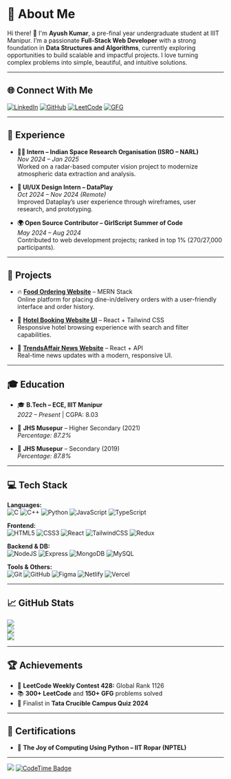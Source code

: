 # 💫 About Me
Hi there! 👋 I'm **Ayush Kumar**, a pre-final year undergraduate student at IIIT Manipur. I’m a passionate **Full-Stack Web Developer** with a strong foundation in **Data Structures and Algorithms**, currently exploring opportunities to build scalable and impactful projects. I love turning complex problems into simple, beautiful, and intuitive solutions.

---

## 🌐 Connect With Me
[![LinkedIn](https://img.shields.io/badge/LinkedIn-%230077B5.svg?logo=linkedin&logoColor=white)](https://www.linkedin.com/in/ayush-kumar-iiitm) 
[![GitHub](https://img.shields.io/badge/github-%23121011.svg?logo=github&logoColor=white)](https://github.com/ayushrskiaa)
[![LeetCode](https://img.shields.io/badge/LeetCode-FFA116?logo=leetcode&logoColor=black)](https://leetcode.com/u/ayushrskiaa/)
[![GFG](https://img.shields.io/badge/GeeksforGeeks-0F9D58.svg?logo=geeksforgeeks&logoColor=white)](https://www.geeksforgeeks.org/user/iiitiaxjcx/)

---

## 💼 Experience

- **👨‍🚀 Intern – Indian Space Research Organisation (ISRO – NARL)**  
  *Nov 2024 – Jan 2025*  
  Worked on a radar-based computer vision project to modernize atmospheric data extraction and analysis.

- **🎨 UI/UX Design Intern – DataPlay**  
  *Oct 2024 – Nov 2024 (Remote)*  
  Improved Dataplay’s user experience through wireframes, user research, and prototyping.

- **🌍 Open Source Contributor – GirlScript Summer of Code**  
  *May 2024 – Aug 2024*  
  Contributed to web development projects; ranked in top 1% (270/27,000 participants).

---

## 🚀 Projects

- 🔥 [**Food Ordering Website**](https://restaurant-reservation-tau.vercel.app/) – MERN Stack  
  Online platform for placing dine-in/delivery orders with a user-friendly interface and order history.

- 🏨 [**Hotel Booking Website UI**](https://nature-s-heaven.vercel.app/) – React + Tailwind CSS  
  Responsive hotel browsing experience with search and filter capabilities.

- 📰 [**TrendsAffair News Website**](https://github.com/ayushrskiaa/TrendsAffair) – React + API  
  Real-time news updates with a modern, responsive UI.

---

## 🎓 Education

- 🎓 **B.Tech – ECE, IIIT Manipur**  
  *2022 – Present* | CGPA: 8.03

- 🏫 **JHS Musepur** – Higher Secondary (2021)  
  *Percentage: 87.2%*

- 🏫 **JHS Musepur** – Secondary (2019)  
  *Percentage: 87.8%*

---

## 💻 Tech Stack

**Languages:**  
![C](https://img.shields.io/badge/C-00599C?style=flat-square&logo=c&logoColor=white) 
![C++](https://img.shields.io/badge/C++-00599C?style=flat-square&logo=c%2B%2B&logoColor=white) 
![Python](https://img.shields.io/badge/Python-3670A0?style=flat-square&logo=python&logoColor=ffdd54) 
![JavaScript](https://img.shields.io/badge/JavaScript-F7DF1E?style=flat-square&logo=javascript&logoColor=black)
![TypeScript](https://img.shields.io/badge/TypeScript-3178C6?style=flat-square&logo=typescript&logoColor=white)


**Frontend:**  
![HTML5](https://img.shields.io/badge/HTML5-E34F26?style=flat-square&logo=html5&logoColor=white) 
![CSS3](https://img.shields.io/badge/CSS3-1572B6?style=flat-square&logo=css3&logoColor=white) 
![React](https://img.shields.io/badge/React-20232a?style=flat-square&logo=react&logoColor=61DAFB) 
![TailwindCSS](https://img.shields.io/badge/TailwindCSS-38B2AC?style=flat-square&logo=tailwind-css&logoColor=white) 
![Redux](https://img.shields.io/badge/Redux-593d88?style=flat-square&logo=redux&logoColor=white)

**Backend & DB:**  
![NodeJS](https://img.shields.io/badge/Node.js-339933?style=flat-square&logo=nodedotjs&logoColor=white) 
![Express](https://img.shields.io/badge/Express.js-000000?style=flat-square&logo=express&logoColor=white) 
![MongoDB](https://img.shields.io/badge/MongoDB-4ea94b?style=flat-square&logo=mongodb&logoColor=white) 
![MySQL](https://img.shields.io/badge/MySQL-00758F?style=flat-square&logo=mysql&logoColor=white)

**Tools & Others:**  
![Git](https://img.shields.io/badge/Git-F05032?style=flat-square&logo=git&logoColor=white) 
![GitHub](https://img.shields.io/badge/GitHub-181717?style=flat-square&logo=github&logoColor=white) 
![Figma](https://img.shields.io/badge/Figma-F24E1E?style=flat-square&logo=figma&logoColor=white) 
![Netlify](https://img.shields.io/badge/Netlify-00C7B7?style=flat-square&logo=netlify&logoColor=white) 
![Vercel](https://img.shields.io/badge/Vercel-000000?style=flat-square&logo=vercel&logoColor=white)

---

## 📈 GitHub Stats

![](https://github-readme-stats.vercel.app/api?username=ayushrskiaa&theme=tokyonight&hide_border=false&include_all_commits=true&count_private=true)  
![](https://nirzak-streak-stats.vercel.app/?user=ayushrskiaa&theme=tokyonight&hide_border=false)  
![](https://github-readme-stats.vercel.app/api/top-langs/?username=ayushrskiaa&theme=tokyonight&hide_border=false&layout=compact)

---

## 🏆 Achievements

- 🏅 **LeetCode Weekly Contest 428:** Global Rank 1126  
- 📚 **300+ LeetCode** and **150+ GFG** problems solved  
- 🧠 Finalist in **Tata Crucible Campus Quiz 2024**

---

## 📜 Certifications

- 🧩 **The Joy of Computing Using Python – IIT Ropar (NPTEL)**

---

[![](https://visitcount.itsvg.in/api?id=ayushrskiaa&icon=9&color=12)](https://visitcount.itsvg.in)
[![CodeTime Badge](https://img.shields.io/endpoint?style=social&color=222&url=https%3A%2F%2Fapi.codetime.dev%2Fshield%3Fid%3D32071%26project%3D%26in=0)](https://codetime.dev)

<!---
ayushrskiaa/ayushrskiaa is a ✨ special ✨ repository because its `README.md` appears on your GitHub profile.
--->
